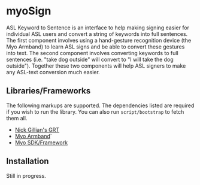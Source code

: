 myoSign
=============

ASL Keyword to Sentence is an interface to help making signing easier for individual ASL users and convert a string of keywords into full sentences. The first component involves using a hand-gesture recognition device (the Myo Armband) to learn ASL signs and be able to convert these gestures into text. The second component involves converting keywords to full sentences (i.e. "take dog outside" will convert to "I will take the dog outside"). Together these two components will help ASL signers to make any ASL-text conversion much easier.

Libraries/Frameworks
-------

The following markups are supported.  The dependencies listed are required if
you wish to run the library. You can also run `script/bootstrap` to fetch them all.

* [Nick Gillian's GRT](http://www.nickgillian.com/wiki/pmwiki.php/GRT/GestureRecognitionToolkit) 
* [Myo Armband](http://myo.com)`
* [Myo SDK/Framework](https://developer.thalmic.com/docs/api_reference/platform/the-sdk.html)


Installation
-----------

Still in progress.

```

```
